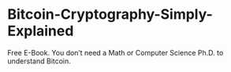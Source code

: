 # Bitcoin-Cryptography-Simply-Explained
Free E-Book. You don’t need a Math or Computer Science Ph.D. to understand Bitcoin. 
